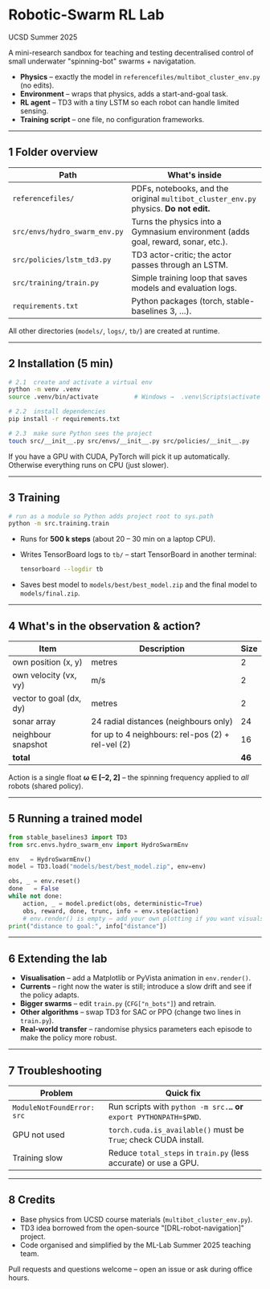 # Robotic-Swarm RL Lab  
UCSD Summer 2025

A mini-research sandbox for teaching and testing decentralised control of small underwater "spinning-bot" swarms + navigatation.

*   **Physics** – exactly the model in `referencefiles/multibot_cluster_env.py` (no edits).  
*   **Environment** – wraps that physics, adds a start-and-goal task.  
*   **RL agent** – TD3 with a tiny LSTM so each robot can handle limited sensing.  
*   **Training script** – one file, no configuration frameworks.

---

## 1  Folder overview

| Path | What's inside |
|------|---------------|
| `referencefiles/` | PDFs, notebooks, and the original `multibot_cluster_env.py` physics. **Do not edit.** |
| `src/envs/hydro_swarm_env.py` | Turns the physics into a Gymnasium environment (adds goal, reward, sonar, etc.). |
| `src/policies/lstm_td3.py` | TD3 actor-critic; the actor passes through an LSTM. |
| `src/training/train.py` | Simple training loop that saves models and evaluation logs. |
| `requirements.txt` | Python packages (torch, stable-baselines 3, …). |

All other directories (`models/`, `logs/`, `tb/`) are created at runtime.

---

## 2  Installation (5 min)

```bash
# 2.1  create and activate a virtual env
python -m venv .venv
source .venv/bin/activate          # Windows →  .venv\Scripts\activate

# 2.2  install dependencies
pip install -r requirements.txt

# 2.3  make sure Python sees the project
touch src/__init__.py src/envs/__init__.py src/policies/__init__.py
```

If you have a GPU with CUDA, PyTorch will pick it up automatically.  
Otherwise everything runs on CPU (just slower).

---

## 3  Training

```bash
# run as a module so Python adds project root to sys.path
python -m src.training.train
```

*   Runs for **500 k steps** (about 20 – 30 min on a laptop CPU).  
*   Writes TensorBoard logs to `tb/` – start TensorBoard in another terminal:  

    ```bash
    tensorboard --logdir tb
    ```

*   Saves best model to `models/best/best_model.zip` and the final model to `models/final.zip`.

---

## 4  What's in the observation & action?

| Item | Description | Size |
|------|-------------|------|
| own position (x, y) | metres | 2 |
| own velocity (vx, vy) | m/s   | 2 |
| vector to goal (dx, dy) | metres | 2 |
| sonar array | 24 radial distances (neighbours only) | 24 |
| neighbour snapshot | for up to 4 neighbours: rel-pos (2) + rel-vel (2) | 16 |
| **total** | | **46** |

Action is a single float **ω ∈ [–2, 2]** – the spinning frequency applied to *all* robots (shared policy).

---

## 5  Running a trained model

```python
from stable_baselines3 import TD3
from src.envs.hydro_swarm_env import HydroSwarmEnv

env   = HydroSwarmEnv()
model = TD3.load("models/best/best_model.zip", env=env)

obs, _ = env.reset()
done   = False
while not done:
    action, _ = model.predict(obs, deterministic=True)
    obs, reward, done, trunc, info = env.step(action)
    # env.render() is empty – add your own plotting if you want visuals
print("distance to goal:", info["distance"])
```

---

## 6  Extending the lab

* **Visualisation** – add a Matplotlib or PyVista animation in `env.render()`.  
* **Currents** – right now the water is still; introduce a slow drift and see if the policy adapts.  
* **Bigger swarms** – edit `train.py` (`CFG["n_bots"]`) and retrain.  
* **Other algorithms** – swap TD3 for SAC or PPO (change two lines in `train.py`).  
* **Real-world transfer** – randomise physics parameters each episode to make the policy more robust.

---

## 7  Troubleshooting

| Problem | Quick fix |
|---------|-----------|
| `ModuleNotFoundError: src` | Run scripts with `python -m src.…` **or** `export PYTHONPATH=$PWD`. |
| GPU not used | `torch.cuda.is_available()` must be `True`; check CUDA install. |
| Training slow | Reduce `total_steps` in `train.py` (less accurate) or use a GPU. |

---

## 8  Credits

* Base physics from UCSD course materials (`multibot_cluster_env.py`).  
* TD3 idea borrowed from the open-source "[DRL-robot-navigation]" project.  
* Code organised and simplified by the ML-Lab Summer 2025 teaching team.

Pull requests and questions welcome – open an issue or ask during office hours.
